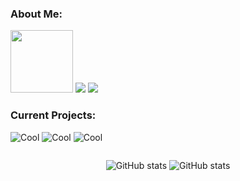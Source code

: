 <h3>About Me:</h3>

<div>
<img src="./see4x.png" height="100px"/>
<img src="https://placehold.co/600x100@3x/darkslateblue/mistyrose?text=dustin4242" />
<img src="https://placehold.co/600x100@3x/darkslategray/mistyrose?text=Just+a+dude+who+programs+for+fun.&font=lora" />
</div>

<h3>Current Projects:</h3>

![Cool](https://placehold.co/800x70@3x/crimson/mistyrose?text=Dale+(Custom+Line+Editor))  ![Cool](https://placehold.co/800x70@3x/forestgreen/mistyrose?text=Dash+(Custom+Unix+Shell)) ![Cool](https://placehold.co/800x70@3x/royalblue/mistyrose?text=Winter+(Custom+Programming+Language))

<div style="display:flex;align-items:center;justify-content:center;">

![GitHub stats](https://github-readme-stats.vercel.app/api?username=dustin4242&show_icons=true&theme=transparent)
![GitHub stats](https://github-readme-stats.vercel.app/api/top-langs/?username=dustin4242&show_icons=true&layout=compact&theme=transparent)
</div>
